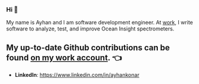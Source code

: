 ### Hi 👋

My name is Ayhan and I am software development engineer. At [work](https://github.com/ayhanocean), I write software to analyze, test, and improve Ocean Insight spectrometers. 

## My up-to-date Github contributions can be found [on my work account](https://github.com/ayhanocean). 👈

- **LinkedIn**: https://www.linkedin.com/in/ayhankonar
